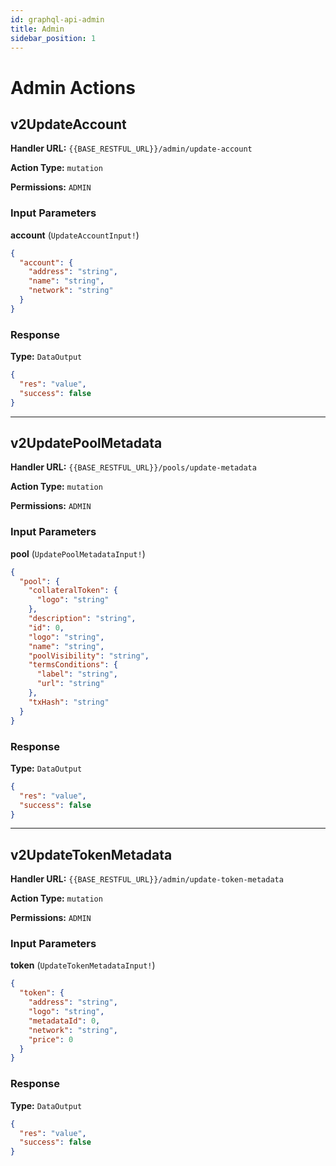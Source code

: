 ```yaml
---
id: graphql-api-admin
title: Admin
sidebar_position: 1
---
```


# Admin Actions

## v2UpdateAccount

**Handler URL:** `{{BASE_RESTFUL_URL}}/admin/update-account`

**Action Type:** `mutation`

**Permissions:** `ADMIN`

### Input Parameters

**account** (`UpdateAccountInput!`)

```json
{
  "account": {
    "address": "string",
    "name": "string",
    "network": "string"
  }
}
```

### Response

**Type:** `DataOutput`

```json
{
  "res": "value",
  "success": false
}
```

---

## v2UpdatePoolMetadata

**Handler URL:** `{{BASE_RESTFUL_URL}}/pools/update-metadata`

**Action Type:** `mutation`

**Permissions:** `ADMIN`

### Input Parameters

**pool** (`UpdatePoolMetadataInput!`)

```json
{
  "pool": {
    "collateralToken": {
      "logo": "string"
    },
    "description": "string",
    "id": 0,
    "logo": "string",
    "name": "string",
    "poolVisibility": "string",
    "termsConditions": {
      "label": "string",
      "url": "string"
    },
    "txHash": "string"
  }
}
```

### Response

**Type:** `DataOutput`

```json
{
  "res": "value",
  "success": false
}
```

---

## v2UpdateTokenMetadata

**Handler URL:** `{{BASE_RESTFUL_URL}}/admin/update-token-metadata`

**Action Type:** `mutation`

**Permissions:** `ADMIN`

### Input Parameters

**token** (`UpdateTokenMetadataInput!`)

```json
{
  "token": {
    "address": "string",
    "logo": "string",
    "metadataId": 0,
    "network": "string",
    "price": 0
  }
}
```

### Response

**Type:** `DataOutput`

```json
{
  "res": "value",
  "success": false
}
```
